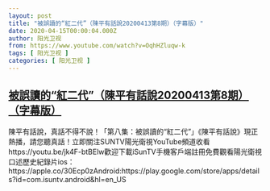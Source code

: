 ```yaml
---
layout: post
title: "被誤讀的“紅二代”（陳平有話說20200413第8期）（字幕版）"
date: 2020-04-15T00:00:04.000Z
author: 阳光卫视
from: https://www.youtube.com/watch?v=OqhHZluqw-k
tags: [ 阳光卫视 ]
categories: [ 阳光卫视 ]
---
```

<!--1586908804000-->
[被誤讀的“紅二代”（陳平有話說20200413第8期）（字幕版）](https://www.youtube.com/watch?v=OqhHZluqw-k)
------

<div>
陳平有話說，真話不得不說！「第八集：被誤讀的“紅二代”」《陳平有話說》現正熱播，請您聽真話！立即關注SUNTV陽光衛視YouTube頻道收看https://youtu.be/jk4F-btBElw歡迎下載iSunTV手機客戶端註冊免費觀看陽光衛視口述歷史紀錄片ios：https://apple.co/30Ecp0zAndroid:https://play.google.com/store/apps/details?id=com.isuntv.android&hl=en_US
</div>

